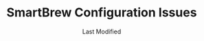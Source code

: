 ---
title: SmartBrew Configuration Issues
date: Last Modified 
permalink: /smartbrew/kb/configuration/
eleventyNavigation:
  parent: Knowledge Base
  key: Configuration
  order: 110
  title: Configuration
tags:
  -  
  - 
---